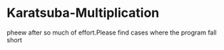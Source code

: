 # Karatsuba-Multiplication
pheew after so much of effort.Please find cases where the program fall short
